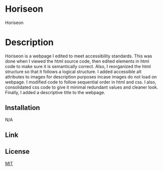 # Horiseon
Horiseon

# Description

Horiseon is a webpage I edited to meet accessibility standards.
This was done when I viewed the html source code, then edited elements in html code to make sure it is semantically correct. Also, I reorganized the html structure so that it follows a logical structure. I added accessible alt attributes to images for description purposes incase images do not load on webpage. I modified code to follow sequential order in html and css. I also, consolidated css code to give it minimal redundant values and cleaner look. Finally, I added a descriptive title to the webpage.

## Installation
N/A

## Link

## License

[MIT](https://choosealicense.com/licenses/mit/)